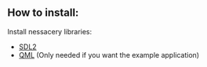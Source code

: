 How to install:
---
Install nessacery libraries:

- [SDL2](https://www.libsdl.org/)
- [QML](https://doc.qt.io/QMLLive/qmllive-installation.html) (Only needed if you want the example application)
